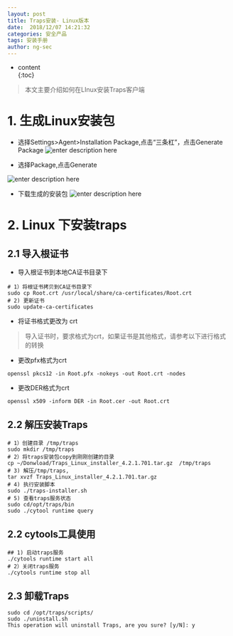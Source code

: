 ```yaml
---
layout: post  
title: Traps安装- Linux版本
date:  2018/12/07 14:21:32  
categories: 安全产品
tags: 安装手册   
author: ng-sec  
---
```


* content  
{:toc}

> 本文主要介绍如何在LInux安装Traps客户端

# 1. 生成Linux安装包
- 选择Settings>Agent>Installation Package,点击“三条杠”，点击Generate Package
![enter description here](http://800wifi.com/ng-sec/1544418138635.png)

- 选择Package,点击Generate

![enter description here](http://800wifi.com/ng-sec/1544422264169.png)
- 下载生成的安装包
![enter description here](http://800wifi.com/ng-sec/1544424713199.png)

# 2. Linux 下安装traps

## 2.1 导入根证书

- 导入根证书到本地CA证书目录下
``` shell?linenums
# 1）将根证书拷贝到CA证书目录下
sudo cp Root.crt /usr/local/share/ca-certificates/Root.crt 
# 2) 更新证书
sudo update-ca-certificates 
```
- 将证书格式更改为 crt
> 导入证书时，要求格式为crt，如果证书是其他格式，请参考以下进行格式的转换
   
 -  更改pfx格式为crt
 ``` shell?linenums
openssl pkcs12 -in Root.pfx -nokeys -out Root.crt -nodes  
```
 - 更改DER格式为crt
``` shell?linenums
openssl x509 -inform DER -in Root.cer -out Root.crt 
```
## 2.2 解压安装Traps
 
``` shell?linenums
# 1）创建目录 /tmp/traps
sudo mkdir /tmp/traps
# 2）将traps安装包copy到刚刚创建的目录
cp ~/Donwload/Traps_Linux_installer_4.2.1.701.tar.gz  /tmp/traps
# 3) 解压/tmp/traps,
tar xvzf Traps_Linux_installer_4.2.1.701.tar.gz
# 4) 执行安装脚本
sudo ./traps-installer.sh
# 5) 查看traps服务状态
sudo cd/opt/traps/bin
sudo ./cytool runtime query 
```
## 2.2 cytools工具使用
``` shell?linenums
## 1) 启动traps服务
./cytools runtime start all
# 2）关闭traps服务
./cytools runtime stop all
```
## 2.3 卸载Traps

``` shell?linenums
sudo cd /opt/traps/scripts/
sudo ./uninstall.sh
This operation will uninstall Traps, are you sure? [y/N]: y
```


